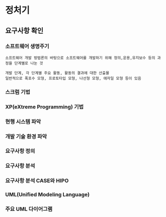 # 정처기

## 요구사항 확인

### 소프트웨어 생명주기
`소프트웨어 개발 방법론의 바탕으로 소프트웨어를 개발하기 위해 정의,운용,유지보수 등의 과정을 단계별로 나눈 것`
```
개발 단계, 각 단계별 주요 활동, 활동의 결과에 대한 산출물
일반적으로 폭포수 모형, 프로토타입 모형, 나선형 모형, 애자일 모형 등이 있음
```

### 스크럼 기법

### XP(eXtreme Programming) 기법

### 현행 시스템 파악

### 개발 기술 환경 파악

### 요구사항 정의

### 요구사항 분석

### 요구사항 분석 CASE와 HIPO

### UML(Unified Modeling Language)

### 주요 UML 다이어그램